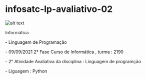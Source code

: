 # infosatc-lp-avaliativo-02

![alt text](https://www1.satc.edu.br/portais/alunos/assets/img/logoSatc.png)

<p>Informática</p>

<p>- Linguagem de Programação</p>

<p>- 09/09/2021 2° Fase Curso de Informática , turma : 2190</p>
    
<p>- 2° Atividade Avaliativa da disciplina : Linguagem de programção</p>

<p>- Liguagem : Python</p>
